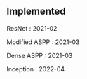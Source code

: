 Implemented
--
ResNet        : 2021-02

Modified ASPP : 2021-03

Dense ASPP    : 2021-03

Inception     : 2022-04
